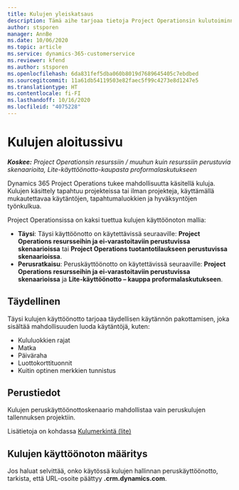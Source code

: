 ```yaml
---
title: Kulujen yleiskatsaus
description: Tämä aihe tarjoaa tietoja Project Operationsin kulutoiminnoista.
author: stsporen
manager: AnnBe
ms.date: 10/06/2020
ms.topic: article
ms.service: dynamics-365-customerservice
ms.reviewer: kfend
ms.author: stsporen
ms.openlocfilehash: 6da831fef5dba060b8019d7689645405c7ebdbed
ms.sourcegitcommit: 11a61db54119503e82faec5f99c4273e8d1247e5
ms.translationtype: HT
ms.contentlocale: fi-FI
ms.lasthandoff: 10/16/2020
ms.locfileid: "4075228"
---
```

# <a name="expense-home-page"></a>Kulujen aloitussivu

_**Koskee:** Project Operationsin resurssiin / muuhun kuin resurssiin perustuvia skenaarioita, Lite-käyttöönotto-kaupasta proformalaskutukseen_


Dynamics 365 Project Operations tukee mahdollisuutta käsitellä kuluja. Kulujen käsittely tapahtuu projekteissa tai ilman projekteja, käyttämällä mukautettavaa käytäntöjen, tapahtumaluokkien ja hyväksyntöjen työnkulkua.

Project Operationsissa on kaksi tuettua kulujen käyttöönoton mallia: 

- **Täysi**: Täysi käyttöönotto on käytettävissä seuraaville: **Project Operations resursseihin ja ei-varastoitaviin perustuvissa skenaarioissa** tai **Project Operations tuotantotilaukseen perustuvissa skenaarioissa**.
- **Perusratkaisu**: Peruskäyttöönotto on käytettävissä seuraaville: **Project Operations resursseihin ja ei-varastoitaviin perustuvissa skenaarioissa** ja **Lite-käyttöönotto – kauppa proformalaskutukseen**.

## <a name="full"></a>Täydellinen 
Täysi kulujen käyttöönotto tarjoaa täydellisen käytännön pakottamisen, joka sisältää mahdollisuuden luoda käytäntöjä, kuten:

  - Kululuokkien rajat
  - Matka
  - Päiväraha
  - Luottokorttituonnit
  - Kuitin optinen merkkien tunnistus

## <a name="basic"></a>Perustiedot 
Kulujen peruskäyttöönottoskenaario mahdollistaa vain peruskulujen tallennuksen projektiin. 

Lisätietoja on kohdassa [Kulumerkintä (lite)](basic-expense.md)

## <a name="determine-your-expense-deployment"></a>Kulujen käyttöönoton määritys
Jos haluat selvittää, onko käytössä kulujen hallinnan peruskäyttöönotto, tarkista, että URL-osoite päättyy **.crm.dynamics.com**. 
